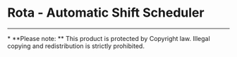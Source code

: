 # Rota - Automatic Shift Scheduler

<hr>
* **Please note: ** This product is protected by Copyright law. Illegal copying and redistribution is strictly prohibited.